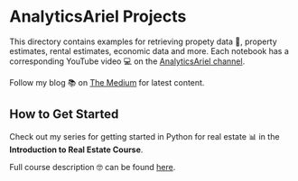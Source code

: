 # AnalyticsAriel Projects
This directory contains examples for retrieving propety data 🏡, property estimates, rental estimates, economic data and more. Each notebook has a corresponding YouTube video 💻 on the [AnalyticsAriel channel](https://www.youtube.com/c/analyticsariel?view_as=subscriber).

Follow my blog 📚 on [The Medium](https://medium.com/@analyticsariel) for latest content.

## How to Get Started
Check out my series for getting started in Python for real estate 📊 in the **Introduction to Real Estate Course**. 

Full course description 🤓 can be found [here](https://analyticsariel.teachable.com/p/real-estate-data-analytics).
